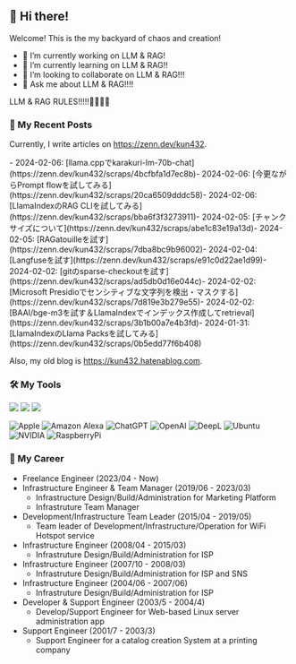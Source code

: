 ## 👋 Hi there!

Welcome! This is the my backyard of chaos and creation!

- 🔭 I’m currently working on LLM & RAG!
- 🌱 I’m currently learning on LLM & RAG!!
- 👯 I’m looking to collaborate on LLM & RAG!!!
- 💬 Ask me about LLM & RAG!!!!

LLM & RAG RULES!!!!!💪💪💪😤

### 📝 My Recent Posts

Currently, I write articles on https://zenn.dev/kun432. 

<!-- BLOG-POST-LIST:START -->- 2024-02-06: [llama.cppでkarakuri-lm-70b-chat](https://zenn.dev/kun432/scraps/4bcfbfa1d7ec8b)- 2024-02-06: [今更ながらPrompt flowを試してみる](https://zenn.dev/kun432/scraps/20ca6509dddc58)- 2024-02-06: [LlamaIndexのRAG CLIを試してみる](https://zenn.dev/kun432/scraps/bba6f3f3273911)- 2024-02-05: [チャンクサイズについて](https://zenn.dev/kun432/scraps/abe1c83e19a13d)- 2024-02-05: [RAGatouilleを試す](https://zenn.dev/kun432/scraps/7dba8bc9b96002)- 2024-02-04: [Langfuseを試す](https://zenn.dev/kun432/scraps/e91c0d22ae1d99)- 2024-02-02: [gitのsparse-checkoutを試す](https://zenn.dev/kun432/scraps/ad5db0d16e044c)- 2024-02-02: [Microsoft Presidioでセンシティブな文字列を検出・マスクする](https://zenn.dev/kun432/scraps/7d819e3b279e55)- 2024-02-02: [BAAI/bge-m3を試す＆LlamaIndexでインデックス作成してretrieval](https://zenn.dev/kun432/scraps/3b1b00a7e4b3fd)- 2024-01-31: [LlamaIndexのLlama Packsを試してみる](https://zenn.dev/kun432/scraps/0b5edd77f6b408)<!-- BLOG-POST-LIST:END -->

Also, my old blog is https://kun432.hatenablog.com.

### 🛠️ My Tools

![](https://skillicons.dev/icons?i=linux,aws,k8s,docker,terraform,ansible)
![](https://skillicons.dev/icons?i=py,perl,nodejs,bash)
![](https://skillicons.dev/icons?i=vim,vscode,md,git,github,githubactions)

![Apple](https://img.shields.io/badge/Apple-999999?style=for-the-badge&logo=apple&logoColor=white)
![Amazon Alexa](https://img.shields.io/badge/amazon%20alexa-52b5f7?style=for-the-badge&logo=amazon%20alexa&logoColor=white)
![ChatGPT](https://img.shields.io/badge/ChatGPT-74aa9c?style=for-the-badge&logo=openai&logoColor=white)
![OpenAI](https://img.shields.io/badge/OpenAI-412991?style=for-the-badge&logo=openai&logoColor=white)
![DeepL](https://img.shields.io/badge/DeepL-0F2B46?style=for-the-badge&logo=deepl&logoColor=white)
![Ubuntu](https://img.shields.io/badge/ubuntu-E95420?style=for-the-badge&logo=ubuntu&logoColor=white)
![NVIDIA](https://img.shields.io/badge/nvidia%20RTX4090-76B900?style=for-the-badge&logo=nvidia&logoColor=white)
![RaspberryPi](https://img.shields.io/badge/raspberrypi-A22846?style=for-the-badge&logo=raspberrypi&logoColor=white)

### 👔 My Career

- Freelance Engineer (2023/04 - Now)
- Infrastructure Engineer & Team Manager (2019/06 - 2023/03)
    - Infrastructure Design/Build/Administration for Marketing Platform
    - Infrastruture Team Manager
- Development/Infrastructure Team Leader (2015/04 - 2019/05)
    - Team leader of Development/Infrastructure/Operation for WiFi Hotspot service
- Infrastructure Engineer (2008/04 - 2015/03)
    - Infrastruture Design/Build/Administration for ISP
- Infrastructure Engineer (2007/10 - 2008/03)
    - Infrastruture Design/Build/Administration for ISP and SNS
- Infrastructure Engineer (2004/06 - 2007/06)
    - Infrastruture Design/Build/Administration for ISP
- Developer & Support Engineer (2003/5 - 2004/4)
    - Develop/Support Engineer for Web-based Linux server administration app
- Support Engineer (2001/7 - 2003/3)
    - Support Engineer for a catalog creation System at a printing company


<!--
**kun432/kun432** is a ✨ _special_ ✨ repository because its `README.md` (this file) appears on your GitHub profile.

Here are some ideas to get you started:

- 🔭 I’m currently working on ...
- 🌱 I’m currently learning ...
- 👯 I’m looking to collaborate on ...
- 🤔 I’m looking for help with ...
- 💬 Ask me about ...
- yy📫 How to reach me: ...
- 😄 Pronouns: ...
- ⚡ Fun fact: ...
-->
